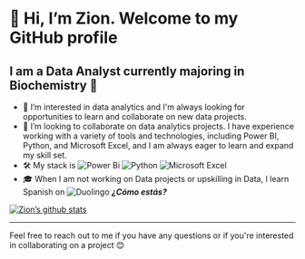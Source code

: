 # 👋 Hi, I’m Zion. Welcome to my GitHub profile
## I am a Data Analyst currently majoring in Biochemistry 🧬
- 💞️ I’m interested in data analytics and I'm always looking for opportunities to learn and collaborate on new data projects.
- 👀 I’m looking to collaborate on data analytics projects. I have experience working with a variety of tools and technologies, including Power BI, Python, and Microsoft Excel, and I am always eager to learn and expand my skill set.
- 🛠  My stack is ![Power Bi](https://img.shields.io/badge/power_bi-F2C811?style=for-the-badge&logo=powerbi&logoColor=black) ![Python](https://img.shields.io/badge/python-3670A0?style=for-the-badge&logo=python&logoColor=ffdd54) ![Microsoft Excel](https://img.shields.io/badge/Microsoft_Excel-217346?style=for-the-badge&logo=microsoft-excel&logoColor=white)
- 🎓  When I am not working on Data projects or upskilling in Data, I learn Spanish on ![Duolingo](https://img.shields.io/badge/Duolingo-%234DC730.svg?style=for-the-badge&logo=Duolingo&logoColor=white) ***¿Cómo estás?*** 


[![Zion’s github stats](https://github-readme-stats.vercel.app/api?username=Zion-Zion&show_icons=true&theme=github_dark&show_icons=true)](https://github.com/Zion-Zion)

---
Feel free to reach out to me if you have any questions or if you're interested in collaborating on a project 😊


<!---
Zion-Zion/Zion-Zion is a ✨ special ✨ repository because its `README.md` (this file) appears on your GitHub profile.
You can click the Preview link to take a look at your changes.
--->
